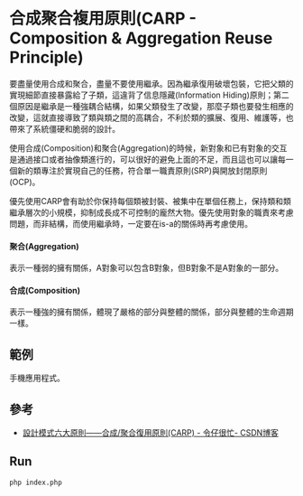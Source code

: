 # 合成聚合複用原則(CARP - Composition & Aggregation Reuse Principle)
要盡量使用合成和聚合，盡量不要使用繼承。因為繼承復用破壞包裝，它把父類的實現細節直接暴露給了子類，這違背了信息隱藏(Information Hiding)原則；第二個原因是繼承是一種強耦合結構，如果父類發生了改變，那麼子類也要發生相應的改變，這就直接導致了類與類之間的高耦合，不利於類的擴展、復用、維護等，也帶來了系統僵硬和脆弱的設計。

使用合成(Composition)和聚合(Aggregation)的時候，新對象和已有對象的交互是通過接口或者抽像類進行的，可以很好的避免上面的不足，而且這也可以讓每一個新的類專注於實現自己的任務，符合單一職責原則(SRP)與開放封閉原則(OCP)。

優先使用CARP會有助於你保持每個類被封裝、被集中在單個任務上，保持類和類繼承層次的小規模，抑制成長成不可控制的龐然大物。優先使用對象的職責來考慮問題，而非結構，而使用繼承時，一定要在is-a的關係時再考慮使用。

#### 聚合(Aggregation)
表示一種弱的擁有關係，A對象可以包含B對象，但B對象不是A對象的一部分。

#### 合成(Composition)
表示一種強的擁有關係，體現了嚴格的部分與整體的關係，部分與整體的生命週期一樣。

## 範例
手機應用程式。

## 參考
- [設計模式六大原則——合成/聚合復用原則(CARP) - 令仔很忙- CSDN博客](https://blog.csdn.net/zlts000/article/details/26749723)

## Run
```
php index.php
```

